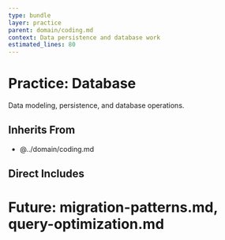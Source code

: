 ```yaml
---
type: bundle
layer: practice
parent: domain/coding.md
context: Data persistence and database work
estimated_lines: 80
---
```

# Practice: Database

Data modeling, persistence, and database operations.

## Inherits From
- @../domain/coding.md

## Direct Includes
# Future: migration-patterns.md, query-optimization.md